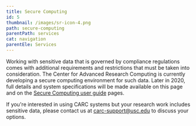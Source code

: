 ```yaml
---
title: Secure Computing
id: 5
thumbnail: /images/sr-icon-4.png
path: secure-computing
parentPath: services
cat: navigation
parentEle: Services
---
```


Working with sensitive data that is governed by compliance regulations comes with additional requirements and restrictions that must be taken into consideration. The Center for Advanced Research Computing is currently developing a secure computing environment for such data. Later in 2020, full details and system specifications will be made available on this page and on the [Secure Computing user guide](/user-information/user-guides/secure-computing) pages.

If you're interested in using CARC systems but your research work includes sensitive data, please contact us at <carc-support@usc.edu> to discuss your options.
